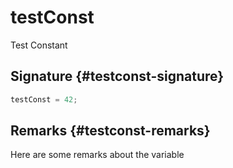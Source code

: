 # testConst

Test Constant

## Signature {#testconst-signature}

```typescript
testConst = 42;
```

## Remarks {#testconst-remarks}

Here are some remarks about the variable
